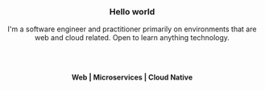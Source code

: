 <br />

<div align="center">
   <h3>Hello world</h3>
</div>

<div align="center">
  <p>
    I'm a software engineer and practitioner primarily on environments that are web and cloud related. Open to learn anything technology.
  </p>
</div>

<br/>
<br/>
 
<p align="center">
  <b> Web | Microservices | Cloud Native </b>
</p>

<br />
